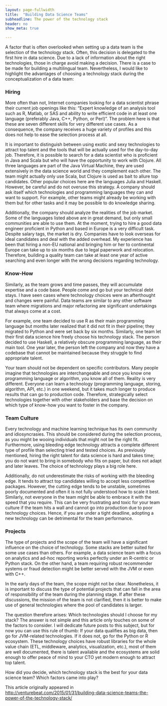 ```yaml
---
layout: page-fullwidth
title:  "Building Data Science Teams"
subheadline: The power of the technology stack
header: no
show_meta: true

---
```


A factor that is often overlooked when setting up a data team is the selection of the technology stack. Often, this decision is delegated to the first hire in data science. Due to a lack of information about the right technologies, those in charge avoid making a decision. There is a case to be made for building a multilingual team. Nevertheless, I would like to highlight the advantages of choosing a technology stack during the conceptualization of a data team:

### Hiring

More often than not, Internet companies looking for a data scientist phrase their current job openings like this: “Expert knowledge of an analysis tool such as R, Matlab, or SAS and ability to write efficient code in at least one language (preferably Java, C++, Python, or Perl)”. The problem here is that these are seven different skills for very different use cases. As a consequence, the company receives a huge variety of profiles and this does not help to ease the selection process at all.

It is important to distinguish between using exotic and sexy technologies to attract top talent and the tools that will be actually used for the day-to-day job. Therefore, it is possible to search for a data scientist who is proficient in Java and Scala but who will have the opportunity to work with Clojure. All three languages are part of the Java Virtual Machine, they are used extensively in the data science world and they complement each other. The team might actually only use Scala, but Clojure is used as bait to allure top candidates. Other popular choices here are the languages Julia and Haskell. However, be careful and do not overuse this strategy. A company should ask itself which technologies and programming languages they can and want to support. For example, other teams might already be working with them but for other tasks and it may be possible to do knowledge sharing.

Additionally, the company should analyze the realities of the job market. Some of the languages listed above are in great demand, but only small communities are able to use them. At the moment, trying to hire a good data engineer proficient in Python and based in Europe is a very difficult task. Despite salary tags, the market is dry. Companies have to look overseas for ideal candidates and deal with the added overhead. My experience has been that hiring a non-EU national and bringing him or her to continental Europe can take up to six months due to legal paperwork and relocation. Therefore, building a quality team can take at least one year of active searching and even longer with the wrong decisions regarding technology.

### Know-How

Similarly, as the team grows and time passes, they will accumulate expertise and a code base. People come and go but your technical debt stays. I have seen cases where technology choices were an afterthought and changes were painful. Data teams are similar to any other software team where migrations and major refactoring are significant undertakings that always come at a cost.

For example, one team decided to use R as their main programming language but months later realized that it did not fit in their pipeline; they migrated to Python and were set back by six months. Similarly, one team let their first data science hire freely choose his technology stack. The person decided to use Haskell, a relatively obscure programming language, as their main tool. One year later, the person left the company and now they have a codebase that cannot be maintained because they struggle to find appropriate talent.

Your team should not be dependent on specific contributors. Many people imagine that technologies are interchangeable and once you know one programming language or algorithm, you know all of them. Reality is very different. Everyone can learn a technology (programming language, storing, algorithm, API, etc.) in one weekend, but it takes much longer to produce results that can go to production code. Therefore, strategically select technologies together with other stakeholders and base the decision on which type of know-how you want to foster in the company.

### Team Culture

Every technology and machine learning technique has its own community and idiosyncrasies. This should be considered during the selection process, as you might be wooing individuals that might not be the right fit. Furthermore, using bleeding edge technology attracts a complete different type of profile than selecting tried and tested choices. As previously mentioned, hiring the right talent for data science is hard and takes time; you do not want to bring in somebody who fits on paper, but does not adapt and later leaves. The choice of technology plays a big role here.

Additionally, do not underestimate the risks of working with the bleeding edge. It tends to attract top candidates willing to accept less competitive packages. However, the cutting edge tends to be unstable, sometimes poorly documented and often it is not fully understood how to scale it best. Similarly, not everyone in the team might be able to embrace it with the speed that you require. This can be very frustrating and toxic for your team culture if the team hits a wall and cannot go into production due to poor technology choices. Hence, if you are under a tight deadline, adopting a new technology can be detrimental for the team performance.

### Projects

The type of projects and the scope of the team will have a significant influence on the choice of technology. Some stacks are better suited for some use cases than others. For example, a data science team with a focus on analytics and ad-hoc reporting works perfectly under an R-centric or Python stack. On the other hand, a team requiring robust recommender systems or fraud detection might be better served with the JVM or even with C++.

In the early days of the team, the scope might not be clear. Nonetheless, it is important to discuss the type of potential projects that can fall in the area of responsibility of the team during the planning stage. If after these discussions, the mission of the team is not clarified, then it is better to make use of general technologies where the pool of candidates is larger.

The question therefore arises: Which technologies should I choose for my stack? The answer is not simple and this article only touches on some of the factors to consider. I will dedicate future posts to this subject, but for now you can use this rule of thumb: If your data qualifies as big data, then go for JVM-related technologies. If it does not, go for the Python or R ecosystem. These technology choices have robust libraries for the whole value chain (ETL, middleware, analytics, visualization, etc.), most of them are well documented, there is talent available and the ecosystems are solid enough to offer peace of mind to your CTO yet modern enough to attract top talent.

How did you decide, which technology stack is the best for your data science team? Which factors came into play?

This article originally appeared in http://venturebeat.com/2015/01/31/building-data-science-teams-the-power-of-the-technology-stack/
